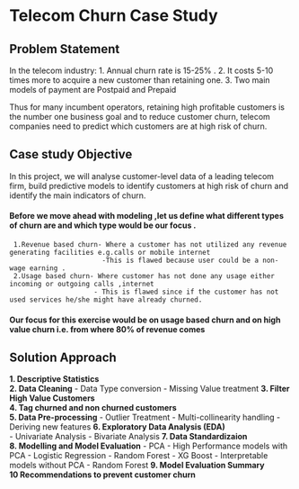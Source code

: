 # Telecom Churn Case Study

## Problem Statement
 In the telecom industry:
    1. Annual churn rate is 15-25% .
    2. It costs 5-10 times more to acquire a new customer than retaining one.
    3. Two main models of payment are Postpaid and Prepaid

Thus for many incumbent operators, retaining high profitable customers is the number one business goal and to reduce customer churn, telecom companies need to predict which customers are at high risk of churn.

## Case study Objective
In this project, we will analyse customer-level data of a leading telecom firm, build predictive models to identify customers at high risk of churn and identify the main indicators of churn.

#### Before we move ahead with modeling ,let us define what different types of churn are and which type would be our focus .
     1.Revenue based churn- Where a customer has not utilized any revenue generating facilities e.g.calls or mobile internet
                           -This is flawed because user could be a non-wage earning .
     2.Usage based churn- Where customer has not done any usage either incoming or outgoing calls ,internet
                         - This is flawed since if the customer has not used services he/she might have already churned.
#### Our focus for this exercise would be on usage based churn and on high value churn i.e. from where 80% of revenue comes

## Solution Approach
**1. Descriptive Statistics<br>**
**2. Data Cleaning**
    - Data Type conversion
    - Missing Value treatment
**3. Filter High Value Customers**<br>
**4. Tag churned and non churned customers<br>**
**5. Data Pre-processing**
    - Outlier Treatment
    - Multi-collinearity handling
    - Deriving new features
**6. Exploratory Data Analysis (EDA)<br>**
    - Univariate Analysis
    - Bivariate Analysis
**7. Data Standardizaion<br>**
**8. Modelling and Model Evaluation**
    - PCA
    - High Performance models with PCA
        - Logistic Regression
        - Random Forest
        - XG Boost
    - Interpretable models without PCA
        - Random Forest
**9. Model Evaluation Summary<br>**
**10 Recommendations to prevent customer churn**

